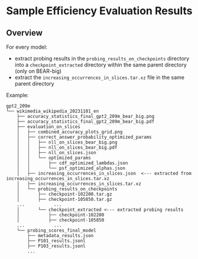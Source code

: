 # Sample Efficiency Evaluation Results

## Overview

For every model:
- extract probing results in the `probing_results_on_checkpoints` directory into a `checkpoint_extracted` directory within the same 
parent directory (only on BEAR-big)
- extract the `increasing_occurrences_in_slices.tar.xz` file in the same parent directory

Example:
```
gpt2_209m
└── wikimedia_wikipedia_20231101_en
    ├── accuracy_statistics_final_gpt2_209m_bear_big.png
    ├── accuracy_statistics_final_gpt2_209m_bear_big.pdf
    ├── evaluation_on_slices
    │   ├── combined_accuracy_plots_grid.png
    │   ├── correct_answer_probability_optimized_params
    │   │   ├── nll_on_slices_bear_big.png
    │   │   ├── nll_on_slices_bear_big.pdf
    │   │   ├── nll_on_slices.json
    │   │   └── optimized_params
    │   │       ├── cdf_optimized_lambdas.json
    │   │       └── psf_optimized_alphas.json
    │   ├── increasing_occurrences_in_slices.json  <--- extracted from increasing_occurrences_in_slices.tar.xz
    │   ├── increasing_occurrences_in_slices.tar.xz
    │   └── probing_results_on_checkpoints
    │       ├── checkpoint-102200.tar.gz
    │       ├── checkpoint-105850.tar.gz
    ...           ...
    │       └── checkpoint_extracted <--- extracted probing results
    │           ├── checkpoint-102200
    │           ├── checkpoint-105850
    ...           ...
    └── probing_scores_final_model
        ├── metadata_results.json
        ├── P101_results.jsonl
        ├── P103_results.jsonl
        ...
